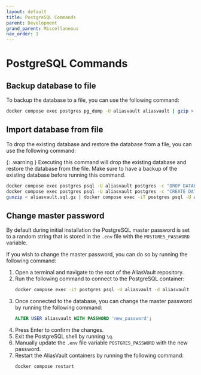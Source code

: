```yaml
---
layout: default
title: PostgreSQL Commands
parent: Development
grand_parent: Miscellaneous
nav_order: 1
---
```


# PostgreSQL Commands

## Backup database to file
To backup the database to a file, you can use the following command:

```bash
docker compose exec postgres pg_dump -U aliasvault aliasvault | gzip > aliasvault.sql.gz
```

## Import database from file
To drop the existing database and restore the database from a file, you can use the following command:

{: .warning }
Executing this command will drop the existing database and restore the database from the file. Make sure to have a backup of the existing database before running this command.

```bash
docker compose exec postgres psql -U aliasvault postgres -c "DROP DATABASE aliasvault;" && \
docker compose exec postgres psql -U aliasvault postgres -c "CREATE DATABASE aliasvault;" && \
gunzip < aliasvault.sql.gz | docker compose exec -iT postgres psql -U aliasvault aliasvault
```

## Change master password
By default during initial installation the PostgreSQL master password is set to a random string that is
stored in the `.env` file with the `POSTGRES_PASSWORD` variable.

If you wish to change the master password, you can do so by running the following command:

1. Open a terminal and navigate to the root of the AliasVault repository.
2. Run the following command to connect to the PostgreSQL container:
    ```bash
    docker compose exec -it postgres psql -U aliasvault -d aliasvault
    ```
3. Once connected to the database, you can change the master password by running the following command:
    ```sql
    ALTER USER aliasvault WITH PASSWORD 'new_password';
    ```
4. Press Enter to confirm the changes.
5. Exit the PostgreSQL shell by running `\q`.
6. Manually update the `.env` file variable `POSTGRES_PASSWORD` with the new password.
7. Restart the AliasVault containers by running the following command:
    ```bash
    docker compose restart
    ```
